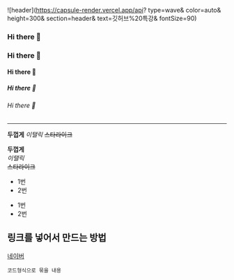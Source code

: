 ![header](https://capsule-render.vercel.app/api?
type=wave&
color=auto&
height=300&
section=header&
text=깃허브%20특강&
fontSize=90)


### Hi there 👋
### Hi there 👋
#### Hi there 👋
##### Hi there 👋
###### Hi there 👋

---

**두껍게**
*이탤릭*
~~스타라이크~~

**두껍게**<br>
*이탤릭*<br>
~~스타라이크~~<br>

* 1번
* 2번

- 1번
- 2번

## 링크를 넣어서 만드는 방법
[네이버](https://naver.com)

```
코드형식으로 묶을 내용
```

